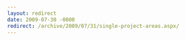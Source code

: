 ```yaml
---
layout: redirect
date: 2009-07-30 -0800
redirect: /archive/2009/07/31/single-project-areas.aspx/
---
```


